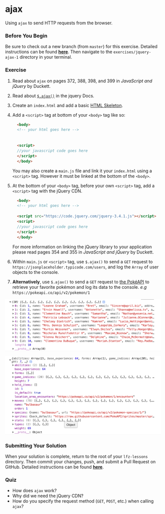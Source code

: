 # ajax

Using `ajax` to send HTTP requests from the browser.

### Before You Begin

Be sure to check out a new branch (from `master`) for this exercise. Detailed instructions can be found [**here**](../../guides/before-each-exercise.md). Then navigate to the `exercises/jquery-ajax-1` directory in your terminal.

### Exercise

1. Read about `ajax` on pages 372, 388, 398, and 399 in _JavaScript and jQuery_ by Duckett.

1. Read about [`$.ajax()`](https://api.jquery.com/jquery.ajax/) in the jquery Docs.

1. Create an `index.html` and add a basic [HTML Skeleton](../html-skeleton/README.md).

1. Add a `<script>` tag at bottom of your `<body>` tag like so:

    ```html
      <body>
      <!-- your html goes here -->


      <script>
      //your javascript code goes here
      </script>
      </body>
    ```

    You may also create a `main.js` file and link it your `index.html` using a `<script>` tag.  However it must be linked at the bottom of the `<body>`.

1. At the bottom of your `<body>` tag, before your own `<script>` tag, add a `<script>` tag with the jQuery CDN.

    ```html
      <body>
      <!-- your html goes here -->

      <script src="https://code.jquery.com/jquery-3.4.1.js"></script>
      <script>
      //your javascript code goes here
      </script>
      </body>
    ```
    For more information on linking the jQuery library to your application please read pages 354 and 355 in _JavaScript and jQuery_ by Duckett.

1. Within `main.js` or `<script>` tag, use `$.ajax()` to send a `GET` request to `https://jsonplaceholder.typicode.com/users`, and log the `Array` of user objects to the console.

1. **Alternatively**, use `$.ajax()` to send a `GET` request to [the PokéAPI](https://pokeapi.co/docs/v2.html#pokemon) to retrieve your favorite pokémon and log its data to the console. *e.g* `https://pokeapi.co/api/v2/pokemon/1`

![Ajax Users](images/ajax-users.png)

![Ajax Pokémon](images/ajax-pokemon.png)

### Submitting Your Solution

When your solution is complete, return to the root of your `lfz-lessons` directory. Then commit your changes, push, and submit a Pull Request on GitHub. Detailed instructions can be found [**here**](../../guides/after-each-exercise.md).

### Quiz

- How does `ajax` work?
- Why did we need the jQuery CDN?
- How do you specify the request method (`GET`, `POST`, etc.) when calling `ajax`?
